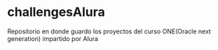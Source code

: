 # challengesAlura

Repositorio en donde guardo los proyectos del curso ONE(Oracle next generation) impartido por Alura

